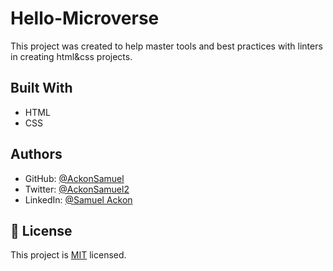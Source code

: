 
# Hello-Microverse

This project was created to help master tools and best practices with linters in creating html&css projects.


## Built With

- HTML
- CSS


## Authors


- GitHub: [@AckonSamuel](https://github.com/AckonSamuel)
- Twitter: [@AckonSamuel2](https://twitter.com/AckonSamuel2)
- LinkedIn: [@Samuel Ackon](https://www.linkedin.com/in/samuel-ackon-882717190/)


## 📝 License

This project is [MIT](./MIT.md) licensed.
